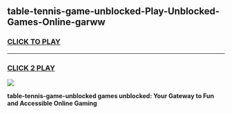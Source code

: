 
## table-tennis-game-unblocked-Play-Unblocked-Games-Online-garww
<h3>
<a href="https://premium76.site?title=table-tennis-game-unblocked&ref=25A">CLICK TO PLAY</a></h3>
<hr>

<h3>
<a href="https://premium76.site?title=table-tennis-game-unblocked&ref=25A">CLICK 2 PLAY</a>
  
</h3>

<a href="https://premium76.site?title=table-tennis-game-unblocked&ref=25A"><img src="https://clearcache.store/games.png"></a>


**table-tennis-game-unblocked games unblocked: Your Gateway to Fun and Accessible Online Gaming**
